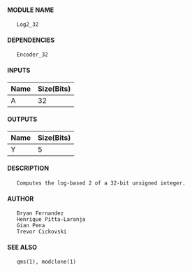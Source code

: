 #### MODULE NAME
       Log2_32

#### DEPENDENCIES
       Encoder_32

#### INPUTS
Name | Size(Bits)
-----|------------
A   |    32     

#### OUTPUTS
Name | Size(Bits)
-----|------------
Y   |     5     

#### DESCRIPTION
       Computes the log-based 2 of a 32-bit unsigned integer.

#### AUTHOR
       Bryan Fernandez
       Henrique Pitta-Laranja
       Gian Pena
       Trevor Cickovski

#### SEE ALSO
       qms(1), modclone(1)
